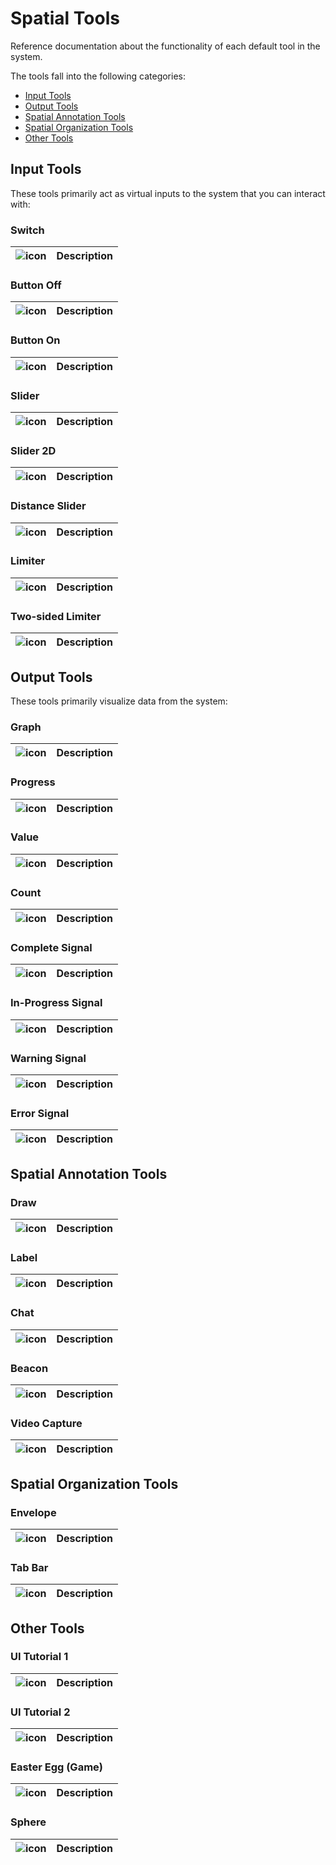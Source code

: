 # Spatial Tools

Reference documentation about the functionality of each default tool in the system.

The tools fall into the following categories:

- [Input Tools](#inputTools)
- [Output Tools](#outputTools)
- [Spatial Annotation Tools](#annotationTools)
- [Spatial Organization Tools](#organizationTools)
- [Other Tools](#otherTools)

<a name="inputTools"></a>
## Input Tools

These tools primarily act as virtual inputs to the system that you can interact with:

### Switch

|![icon](./images/tool-icons/switch.gif)|Description|
|---|---|

### Button Off

|![icon](./images/tool-icons/buttonOff.gif)|Description|
|---|---|

### Button On

|![icon](./images/tool-icons/buttonOn.gif)|Description|
|---|---|

### Slider

|![icon](./images/tool-icons/slider.gif)|Description|
|---|---|

### Slider 2D

|![icon](./images/tool-icons/slider-2d.gif)|Description|
|---|---|

### Distance Slider

|![icon](./images/tool-icons/distance-slider.gif)|Description|
|---|---|

### Limiter

|![icon](./images/tool-icons/limiter.gif)|Description|
|---|---|

### Two-sided Limiter

|![icon](./images/tool-icons/twoSidedLimiter.gif)|Description|
|---|---|

<a name="outputTools"></a>
## Output Tools

These tools primarily visualize data from the system:

### Graph

|![icon](./images/tool-icons/graphUI.gif)|Description|
|---|---|

### Progress

|![icon](./images/tool-icons/progress.gif)|Description|
|---|---|

### Value

|![icon](./images/tool-icons/value.gif)|Description|
|---|---|

### Count

|![icon](./images/tool-icons/count.gif)|Description|
|---|---|

### Complete Signal

|![icon](./images/tool-icons/complete.gif)|Description|
|---|---|

### In-Progress Signal

|![icon](./images/tool-icons/inProgress.gif)|Description|
|---|---|

### Warning Signal

|![icon](./images/tool-icons/warning.gif)|Description|
|---|---|

### Error Signal

|![icon](./images/tool-icons/error.gif)|Description|
|---|---|

<a name="annotationTools"></a>
## Spatial Annotation Tools

### Draw

|![icon](./images/tool-icons/draw.gif)|Description|
|---|---|

### Label

|![icon](./images/tool-icons/label.gif)|Description|
|---|---|

### Chat

|![icon](./images/tool-icons/chat.gif)|Description|
|---|---|

### Beacon

|![icon](./images/tool-icons/pushMe.gif)|Description|
|---|---|

### Video Capture

|![icon](./images/tool-icons/videoCapture.gif)|Description|
|---|---|

<a name="organizationTools"></a>
## Spatial Organization Tools

### Envelope

|![icon](./images/tool-icons/all-frame-envelope.gif)|Description|
|---|---|

### Tab Bar

|![icon](./images/tool-icons/tab-bar.gif)|Description|
|---|---|

<a name="otherTools"></a>
## Other Tools

### UI Tutorial 1

|![icon](./images/tool-icons/uiTutorial.gif)|Description|
|---|---|

### UI Tutorial 2

|![icon](./images/tool-icons/uiTutorial2.gif)|Description|
|---|---|

### Easter Egg (Game)

|![icon](./images/tool-icons/easterEgg.gif)|Description|
|---|---|

### Sphere

|![icon](./images/tool-icons/sphere.gif)|Description|
|---|---|


